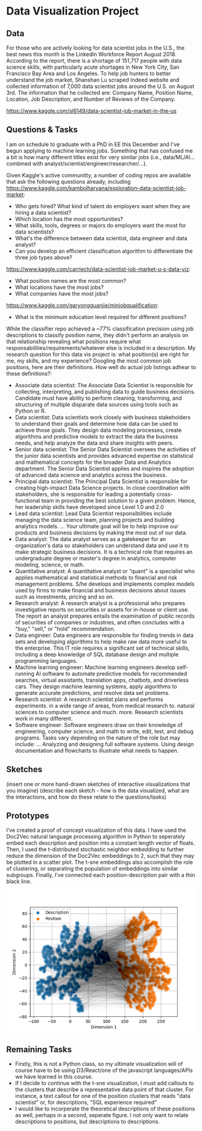 # Data Visualization Project

## Data

For those who are actively looking for data scientist jobs in the U.S., the best news this month is the LinkedIn Workforce Report August 2018. According to the report, there is a shortage of 151,717 people with data science skills, with particularly acute shortages in New York City, San Francisco Bay Area and Los Angeles. To help job hunters to better understand the job market, Shanshan Lu scraped Indeed website and collected information of 7,000 data scientist jobs around the U.S. on August 3rd. The information that he collected are: Company Name, Position Name, Location, Job Description, and Number of Reviews of the Company.

https://www.kaggle.com/sl6149/data-scientist-job-market-in-the-us

## Questions & Tasks

I am on schedule to graduate with a PhD in EE this December and I've begun applying to machine learning jobs. Something that has confused me a bit is how many different titles exist for very similar jobs (i.e., data/ML/AI... combined with analyst/scientist/engineer/researcher/...).

Given Kaggle's active communitty, a number of coding repos are available that ask the following questions already, including https://www.kaggle.com/kambojharyana/exploration-data-scientist-job-market:

 * Who gets hired? What kind of talent do employers want when they are hiring a data scientist?
 * Which location has the most opportunities?
 * What skills, tools, degrees or majors do employers want the most for data scientists?
 * What's the difference between data scientist, data engineer and data analyst?
 * Can you develop an efficient classification algorithm to differentiate the three job types above?

https://www.kaggle.com/carriech/data-scientist-job-market-u-s-data-viz:

 * What position names are the most common?
 * What locations have the most jobs?
 * What companies have the most jobs?

https://www.kaggle.com/garyongguanjie/minjobqualification:

 * What is the minimum education level required for different positions?

While the classifier repo achieved a ~77% classification precision using job descriptions to classify position name, they didn't perform an analysis on that relationship revealing what positions require what responsabilities/requirements/whatever else is included in a description. My research question for this data vis project is: what position(s) are right for me, my skills, and my experience? Googling the most common job positions, here are their definitions. How well do actual job listings adhear to these definitions?:

 * Associate data scientist: The Associate Data Scientist is responsible for collecting, interpreting, and publishing data to guide business decisions. Candidate must have ability to perform cleaning, transforming, and structuring of multiple disparate data sources using tools such as Python or R.
 * Data scientist: Data scientists work closely with business stakeholders to understand their goals and determine how data can be used to achieve those goals. They design data modeling processes, create algorithms and predictive models to extract the data the business needs, and help analyze the data and share insights with peers.
 * Senior data scientist: The Senior Data Scientist oversees the activities of the junior data scientists and provides advanced expertise on statistical and mathematical concepts for the broader Data and Analytics department. The Senior Data Scientist applies and inspires the adoption of advanced data science and analytics across the business.
 * Principal data scientist: The Principal Data Scientist is responsible for creating high-impact Data Science projects. In close coordination with stakeholders, she is responsible for leading a potentially cross-functional team in providing the best solution to a given problem. Hence, her leadership skills have developed since Level 1.0 and 2.0
 * Lead data scientist: Lead Data Scientist responsibilities include managing the data science team, planning projects and building analytics models. ... Your ultimate goal will be to help improve our products and business decisions by making the most out of our data.
 * Data analyst: The data analyst serves as a gatekeeper for an organization's data so stakeholders can understand data and use it to make strategic business decisions. It is a technical role that requires an undergraduate degree or master's degree in analytics, computer modeling, science, or math.
 * Quantitative analyst: A quantitative analyst or “quant” is a specialist who applies mathematical and statistical methods to financial and risk management problems. S/he develops and implements complex models used by firms to make financial and business decisions about issues such as investments, pricing and so on.
 * Research analyst: A research analyst is a professional who prepares investigative reports on securities or assets for in-house or client use. The report an analyst prepares entails the examination of public records of securities of companies or industries, and often concludes with a "buy," "sell," or "hold" recommendation.
 * Data engineer: Data engineers are responsible for finding trends in data sets and developing algorithms to help make raw data more useful to the enterprise. This IT role requires a significant set of technical skills, including a deep knowledge of SQL database design and multiple programming languages.
 * Machine learning engineer: Machine learning engineers develop self-running AI software to automate predictive models for recommended searches, virtual assistants, translation apps, chatbots, and driverless cars. They design machine learning systems, apply algorithms to generate accurate predictions, and resolve data set problems.
 * Research scientist: A research scientist plans and performs experiments. in a wide range of areas, from medical research to. natural sciences to computer science and much. more. Research scientists work in many different.
 * Software engineer: Software engineers draw on their knowledge of engineering, computer science, and math to write, edit, test, and debug programs. Tasks vary depending on the nature of the role but may include: ... Analyzing and designing full software systems. Using design documentation and flowcharts to illustrate what needs to happen.

## Sketches

(insert one or more hand-drawn sketches of interactive visualizations that you imagine)
(describe each sketch - how is the data visualized, what are the interactions, and how do these relate to the questions/tasks)

## Prototypes

I’ve created a proof of concept visualization of this data. I have used the Doc2Vec natural language processing algorithm in Python to seperately embed each description and position into a constant length vector of floats. Then, I used the t-distributed stochastic neighbor embedding to further reduce the dimension of the Doc2Vec embeddings to 2, such that they may be plotted in a scatter plot. The t-sne embeddings also accomplish the role of clustering, or separating the population of embeddings into similar subgroups. Finally, I've connected each position-description pair with a thin black line.

![Screenshot](prototype.png)

## Remaining Tasks

 * Firstly, this is not a Python class, so my ultimate visualization will of course have to be using D3/React/one of the javascript languages/APIs we have learned in this course.
 * If I decide to continue with the t-sne visualization, I must add callouts to the clusters that describe a representative data point of that cluster. For instance, a text callout for one of the position clusters that reads "data scientist" or, for descriptions, "SQL experience required"
 * I would like to incorperate the theoretical descriptions of these positions as well, perhaps in a second, seperate figure. I not only want to relate descriptions to positions, but descriptions to descriptions.
